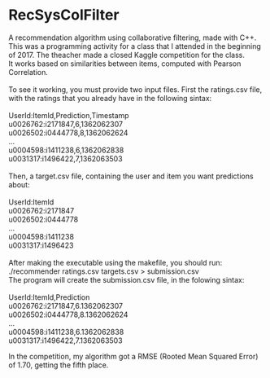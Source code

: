 # RecSysColFilter
A recommendation algorithm using collaborative filtering, made with C++. 
This was a programming activity for a class that I attended in the beginning of 2017.
The theacher made a closed Kaggle competition for the class. <br />
It works based on similarities between items, computed with Pearson Correlation. <br />
<br />
To see it working, you must provide two input files. First the ratings.csv file, with the
ratings that you already have in the following sintax: <br />
<br />
UserId:ItemId,Prediction,Timestamp<br />
u0026762:i2171847,6,1362062307<br />
u0026502:i0444778,8,1362062624<br />
...<br />
u0004598:i1411238,6,1362062838<br />
u0031317:i1496422,7,1362063503<br />
<br />
Then, a target.csv file, containing the user and item you want predictions about:<br />
<br />
UserId:ItemId<br />
u0026762:i2171847<br />
u0026502:i0444778<br />
...<br />
u0004598:i1411238<br />
u0031317:i1496423<br />
<br />
After making the executable using the makefile, you should run: <br />
./recommender ratings.csv targets.csv > submission.csv<br />
The program will create the submission.csv file, in the folowing sintax: <br />
<br />
UserId:ItemId,Prediction<br />
u0026762:i2171847,6.1362062307<br />
u0026502:i0444778,8.1362062624<br />
...<br />
u0004598:i1411238,6.1362062838<br />
u0031317:i1496422,7.1362063503<br />


In the competition, my algorithm got a RMSE (Rooted Mean Squared Error) of 1.70, getting the fifth place.
